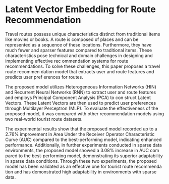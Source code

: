 # Latent Vector Embedding for Route Recommendation 
Travel routes possess unique characteristics distinct from traditional items like movies or books. A route is composed of places and can be represented as a sequence of these locations. Furthermore, they have much fewer and sparser features compared to traditional items. These characteristics pose technical and domain challenges in designing and implementing effective rec ommendation systems for route recommendations. To solve these challenges, this paper proposes a travel route recommen dation model that extracts user and route features and predicts user pref erences for routes. 

The proposed model utilizes Heterogeneous Information Networks (HIN) and Recurrent Neural Networks (RNN) to extract user and route features and employs Principal Component Analysis (PCA) to con struct Latent Vectors. These Latent Vectors are then used to predict user preferences through Multilayer Perceptron (MLP). To evaluate the effectiveness of the proposed model, it was compared with other recommendation models using two real-world tourist route datasets. 

The experimental results show that the proposed model recorded up to a 2.76% improvement in Area Under the Receiver Operator Characteristic Curve (AUC) compared to the best-performing model, indicating enhanced performance. Additionally, in further experiments conducted in sparse data environments, the proposed model showed a 3.08% increase in AUC com pared to the best-performing model, demonstrating its superior adaptability in sparse data conditions. Through these two experiments, the proposed model has been validated as an effective one for tourist route recommenda tion and has demonstrated high adaptability in environments with sparse data.